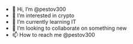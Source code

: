 - 👋 Hi, I’m @pestov300
- 👀 I’m interested in crypto
- 🌱 I’m currently learning IT
- 💞️ I’m looking to collaborate on something new
- 📫 How to reach me @pestov300

<!---
pestov300/pestov300 is a ✨ special ✨ repository because its `README.md` (this file) appears on your GitHub profile.
You can click the Preview link to take a look at your changes.
--->
